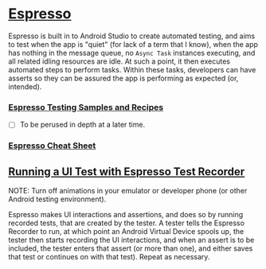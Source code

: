 # [Espresso](https://developer.android.com/training/testing/espresso)

Espresso is built in to Android Studio to create automated testing, and aims to test when the app is "quiet" (for lack of a term that I know), when the app has nothing in the message queue, no ```Async Task``` instances executing, and all related idling resources are idle. At such a point, it then executes automated steps to perform tasks. Within these tasks, developers can have asserts so they can be assured the app is performing as expected (or, intended).

### [Espresso Testing Samples and Recipes](https://github.com/android/testing-samples)
- [ ] To be perused in depth at a later time.

### [Espresso Cheat Sheet](https://developer.android.com/training/testing/espresso/cheat-sheet)

## [Running a UI Test with Espresso Test Recorder](https://developer.android.com/training/testing/espresso)

NOTE: Turn off animations in your emulator or developer phone (or other Android testing environment).

Espresso makes UI interactions and assertions, and does so by running recorded tests, that are created by the tester. A tester tells the Espresso Recorder to run, at which point an Android Virtual Device spools up, the tester then starts recording the UI interactions, and when an assert is to be included, the tester enters that assert (or more than one), and either saves that test or continues on with that test). Repeat as necessary. 
